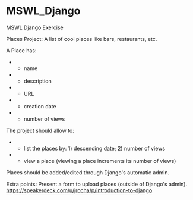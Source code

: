 MSWL_Django
===========

MSWL Django Exercise

Places Project: A list of cool places like bars, restaurants, etc.

A Place has:
- - name
- - description
- - URL
- - creation date
- - number of views

The project should allow to:
- - list the places by: 1) descending date; 2) number of views
- - view a place (viewing a place increments its number of views)

Places should be added/edited through Django's automatic admin.

Extra points: Present a form to upload places (outside of Django's admin).
https://speakerdeck.com/u/jrocha/p/introduction-to-django

